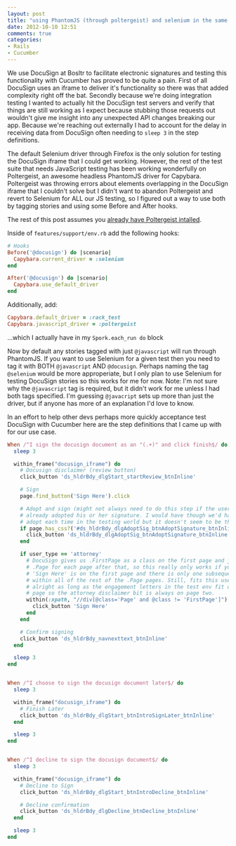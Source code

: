 ```yaml
---
layout: post
title: "using PhantomJS (through poltergeist) and selenium in the same cucumber test suite"
date: 2012-10-10 12:51
comments: true
categories: 
- Rails
- Cucumber
---
```


We use DocuSign at Bosltr to facilitate electronic signatures and testing this functionality with Cucumber has proved to be quite a pain. First of all DocuSign uses an iframe to deliver it's functionality so there was that added complexity right off the bat. Secondly because we're doing integration testing I wanted to actually hit the DocuSign test servers and verify that things are still working as I expect because stubbing those requests out wouldn't give me insight into any unexpected API changes breaking our app. Because we're reaching out externally I had to account for the delay in receiving data from DocuSign often needing to `sleep 3` in the step definitions.

The default Selenium driver through Firefox is the only solution for testing the DocuSign iframe that I could get working. However, the rest of the test suite that needs JavaScript testing has been working wonderfully on Poltergeist, an awesome headless PhantomJS driver for Capybara. Poltergeist was throwing errors about elements overlapping in the DocuSign iframe that I couldn't solve but I didn't want to abandon Poltergeist and revert to Selenium for ALL our JS testing, so I figured out a way to use both by tagging stories and using some Before and After hooks.

<!-- more -->

The rest of this post assumes you [already have Poltergeist intalled](https://github.com/jonleighton/poltergeist).

Inside of `features/support/env.rb` add the following hooks:

```ruby
# Hooks
Before('@docusign') do |scenario|
  Capybara.current_driver = :selenium
end

After('@docusign') do |scenario|
  Capybara.use_default_driver
end
```

Additionally, add:

```ruby
Capybara.default_driver = :rack_test
Capybara.javascript_driver = :poltergeist
```

...which I actually have in my `Spork.each_run do` block

Now by default any stories tagged with just `@javascript` will run through PhantomJS. If you want to use Selenium for a given test then you need to tag it with BOTH `@javascript` AND `@docusign`. Perhaps naming the tag `@selenium` would be more approperiate, but I only plan to use Selenium for testing DocuSign stories so this works for me for now. Note: I'm not sure why the `@javascript` tag is required, but it didn't work for me unless I had both tags specified. I'm guessing `@javacript` sets up more than just the driver, but if anyone has more of an explanation I'd love to know.

In an effort to help other devs perhaps more quickly acceptance test DocuSign with Cucumber here are the step definitions that I came up with for our use case.

```ruby
When /^I sign the docusign document as an "(.+)" and click finish$/ do |user_type|
  sleep 3

  within_frame("docusign_iframe") do
    # Docusign disclaimer (review button)
    click_button 'ds_hldrBdy_dlgStart_startReview_btnInline'

    # Sign
    page.find_button('Sign Here').click

    # Adopt and sign (might not always need to do this step if the user has
    # already adopted his or her signature. I would have though we'd have to
    # adopt each time in the testing world but it doesn't seem to be that way)
    if page.has_css?('#ds_hldrBdy_dlgAdoptSig_btnAdoptSignature_btnInline')
      click_button 'ds_hldrBdy_dlgAdoptSig_btnAdoptSignature_btnInline'
    end

    if user_type == 'attorney'
      # DocuSign gives us .FirstPage as a class on the first page and just
      # .Page for each page after that, so this really only works if your first
      # 'Sign Here' is on the first page and there is only one subsequent one
      # within all of the rest of the .Page pages. Still, fits this use case
      # alright as long as the engagement letters in the test env fit on one
      # page so the attorney disclaimer bit is always on page two.
      within(:xpath, "//div[@class='Page' and @class != 'FirstPage']") do
        click_button 'Sign Here'
      end
    end

    # Confirm signing
    click_button 'ds_hldrBdy_navnexttext_btnInline'
  end

  sleep 3
end


When /^I choose to sign the docusign document later$/ do
  sleep 3

  within_frame("docusign_iframe") do
    # Finish Later
    click_button 'ds_hldrBdy_dlgStart_btnIntroSignLater_btnInline'
  end

  sleep 3
end


When /^I decline to sign the docusign document$/ do
  sleep 3

  within_frame("docusign_iframe") do
    # Decline to Sign
    click_button 'ds_hldrBdy_dlgStart_btnIntroDecline_btnInline'

    # Decline confirmation
    click_button 'ds_hldrBdy_dlgDecline_btnDecline_btnInline'
  end

  sleep 3
end
```
